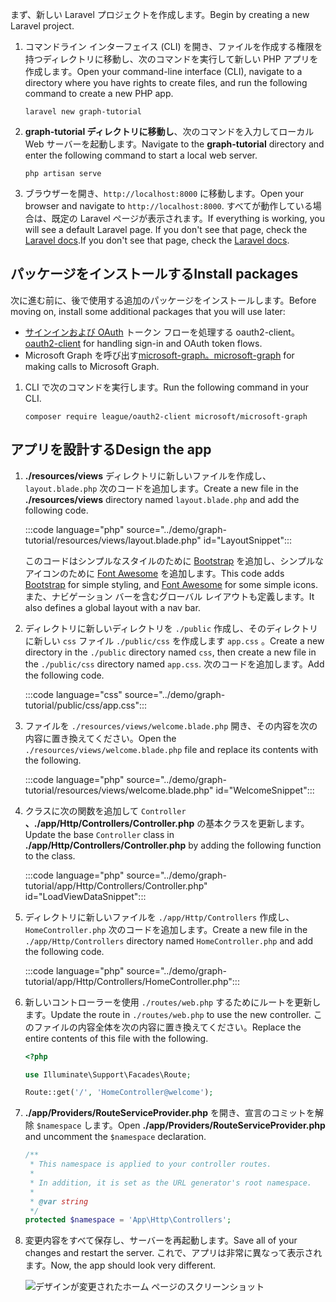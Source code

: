 <!-- markdownlint-disable MD002 MD041 -->

<span data-ttu-id="aebc7-101">まず、新しい Laravel プロジェクトを作成します。</span><span class="sxs-lookup"><span data-stu-id="aebc7-101">Begin by creating a new Laravel project.</span></span>

1. <span data-ttu-id="aebc7-102">コマンドライン インターフェイス (CLI) を開き、ファイルを作成する権限を持つディレクトリに移動し、次のコマンドを実行して新しい PHP アプリを作成します。</span><span class="sxs-lookup"><span data-stu-id="aebc7-102">Open your command-line interface (CLI), navigate to a directory where you have rights to create files, and run the following command to create a new PHP app.</span></span>

    ```Shell
    laravel new graph-tutorial
    ```

1. <span data-ttu-id="aebc7-103">**graph-tutorial ディレクトリに移動し**、次のコマンドを入力してローカル Web サーバーを起動します。</span><span class="sxs-lookup"><span data-stu-id="aebc7-103">Navigate to the **graph-tutorial** directory and enter the following command to start a local web server.</span></span>

    ```Shell
    php artisan serve
    ```

1. <span data-ttu-id="aebc7-104">ブラウザーを開き、`http://localhost:8000` に移動します。</span><span class="sxs-lookup"><span data-stu-id="aebc7-104">Open your browser and navigate to `http://localhost:8000`.</span></span> <span data-ttu-id="aebc7-105">すべてが動作している場合は、既定の Laravel ページが表示されます。</span><span class="sxs-lookup"><span data-stu-id="aebc7-105">If everything is working, you will see a default Laravel page.</span></span> <span data-ttu-id="aebc7-106">If you don't see that page, check the [Laravel docs](https://laravel.com/docs/8.x).</span><span class="sxs-lookup"><span data-stu-id="aebc7-106">If you don't see that page, check the [Laravel docs](https://laravel.com/docs/8.x).</span></span>

## <a name="install-packages"></a><span data-ttu-id="aebc7-107">パッケージをインストールする</span><span class="sxs-lookup"><span data-stu-id="aebc7-107">Install packages</span></span>

<span data-ttu-id="aebc7-108">次に進む前に、後で使用する追加のパッケージをインストールします。</span><span class="sxs-lookup"><span data-stu-id="aebc7-108">Before moving on, install some additional packages that you will use later:</span></span>

- <span data-ttu-id="aebc7-109">[サインインおよび OAuth](https://github.com/thephpleague/oauth2-client) トークン フローを処理する oauth2-client。</span><span class="sxs-lookup"><span data-stu-id="aebc7-109">[oauth2-client](https://github.com/thephpleague/oauth2-client) for handling sign-in and OAuth token flows.</span></span>
- <span data-ttu-id="aebc7-110">Microsoft Graph を呼び出す[microsoft-graph。](https://github.com/microsoftgraph/msgraph-sdk-php)</span><span class="sxs-lookup"><span data-stu-id="aebc7-110">[microsoft-graph](https://github.com/microsoftgraph/msgraph-sdk-php) for making calls to Microsoft Graph.</span></span>

1. <span data-ttu-id="aebc7-111">CLI で次のコマンドを実行します。</span><span class="sxs-lookup"><span data-stu-id="aebc7-111">Run the following command in your CLI.</span></span>

    ```Shell
    composer require league/oauth2-client microsoft/microsoft-graph
    ```

## <a name="design-the-app"></a><span data-ttu-id="aebc7-112">アプリを設計する</span><span class="sxs-lookup"><span data-stu-id="aebc7-112">Design the app</span></span>

1. <span data-ttu-id="aebc7-113">**./resources/views** ディレクトリに新しいファイルを作成し、 `layout.blade.php` 次のコードを追加します。</span><span class="sxs-lookup"><span data-stu-id="aebc7-113">Create a new file in the **./resources/views** directory named `layout.blade.php` and add the following code.</span></span>

    :::code language="php" source="../demo/graph-tutorial/resources/views/layout.blade.php" id="LayoutSnippet":::

    <span data-ttu-id="aebc7-114">このコードはシンプルなスタイルのために [Bootstrap](http://getbootstrap.com/) を追加し、シンプルなアイコンのために [Font Awesome](https://fontawesome.com/) を追加します。</span><span class="sxs-lookup"><span data-stu-id="aebc7-114">This code adds [Bootstrap](http://getbootstrap.com/) for simple styling, and [Font Awesome](https://fontawesome.com/) for some simple icons.</span></span> <span data-ttu-id="aebc7-115">また、ナビゲーション バーを含むグローバル レイアウトも定義します。</span><span class="sxs-lookup"><span data-stu-id="aebc7-115">It also defines a global layout with a nav bar.</span></span>

1. <span data-ttu-id="aebc7-116">ディレクトリに新しいディレクトリを `./public` 作成し、そのディレクトリに新しい `css` ファイル `./public/css` を作成します `app.css` 。</span><span class="sxs-lookup"><span data-stu-id="aebc7-116">Create a new directory in the `./public` directory named `css`, then create a new file in the `./public/css` directory named `app.css`.</span></span> <span data-ttu-id="aebc7-117">次のコードを追加します。</span><span class="sxs-lookup"><span data-stu-id="aebc7-117">Add the following code.</span></span>

    :::code language="css" source="../demo/graph-tutorial/public/css/app.css":::

1. <span data-ttu-id="aebc7-118">ファイルを `./resources/views/welcome.blade.php` 開き、その内容を次の内容に置き換えてください。</span><span class="sxs-lookup"><span data-stu-id="aebc7-118">Open the `./resources/views/welcome.blade.php` file and replace its contents with the following.</span></span>

    :::code language="php" source="../demo/graph-tutorial/resources/views/welcome.blade.php" id="WelcomeSnippet":::

1. <span data-ttu-id="aebc7-119">クラスに次の関数を追加して `Controller` **、./app/Http/Controllers/Controller.php** の基本クラスを更新します。</span><span class="sxs-lookup"><span data-stu-id="aebc7-119">Update the base `Controller` class in **./app/Http/Controllers/Controller.php** by adding the following function to the class.</span></span>

    :::code language="php" source="../demo/graph-tutorial/app/Http/Controllers/Controller.php" id="LoadViewDataSnippet":::

1. <span data-ttu-id="aebc7-120">ディレクトリに新しいファイルを `./app/Http/Controllers` 作成し、 `HomeController.php` 次のコードを追加します。</span><span class="sxs-lookup"><span data-stu-id="aebc7-120">Create a new file in the `./app/Http/Controllers` directory named `HomeController.php` and add the following code.</span></span>

    :::code language="php" source="../demo/graph-tutorial/app/Http/Controllers/HomeController.php":::

1. <span data-ttu-id="aebc7-121">新しいコントローラーを使用 `./routes/web.php` するためにルートを更新します。</span><span class="sxs-lookup"><span data-stu-id="aebc7-121">Update the route in `./routes/web.php` to use the new controller.</span></span> <span data-ttu-id="aebc7-122">このファイルの内容全体を次の内容に置き換えてください。</span><span class="sxs-lookup"><span data-stu-id="aebc7-122">Replace the entire contents of this file with the following.</span></span>

    ```php
    <?php

    use Illuminate\Support\Facades\Route;

    Route::get('/', 'HomeController@welcome');
    ```

1. <span data-ttu-id="aebc7-123">**./app/Providers/RouteServiceProvider.php** を開き、宣言のコミットを解除 `$namespace` します。</span><span class="sxs-lookup"><span data-stu-id="aebc7-123">Open **./app/Providers/RouteServiceProvider.php** and uncomment the `$namespace` declaration.</span></span>

    ```php
    /**
     * This namespace is applied to your controller routes.
     *
     * In addition, it is set as the URL generator's root namespace.
     *
     * @var string
     */
    protected $namespace = 'App\Http\Controllers';
    ```

1. <span data-ttu-id="aebc7-124">変更内容をすべて保存し、サーバーを再起動します。</span><span class="sxs-lookup"><span data-stu-id="aebc7-124">Save all of your changes and restart the server.</span></span> <span data-ttu-id="aebc7-125">これで、アプリは非常に異なって表示されます。</span><span class="sxs-lookup"><span data-stu-id="aebc7-125">Now, the app should look very different.</span></span>

    ![デザインが変更されたホーム ページのスクリーンショット](./images/create-app-01.png)
